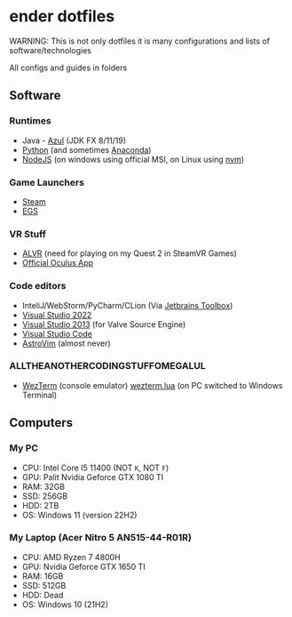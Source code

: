 # ender dotfiles

WARNING: This is not only dotfiles it is many configurations and lists of software/technologies

All configs and guides in folders

## Software
### Runtimes
- Java - [Azul](https://azul.com) (JDK FX 8/11/19)
- [Python](https://python.com) (and sometimes [Anaconda](https://www.anaconda.com/))
- [NodeJS](https://nodejs.com) (on windows using official MSI, on Linux using [nvm](https://github.com/nvm-sh/nvm))

### Game Launchers
- [Steam](https://s.team)
- [EGS](https://launcher.store.epicgames.com)

### VR Stuff
- [ALVR](https://github.com/alvr-org/ALVR) (need for playing on my Quest 2 in SteamVR Games)
- [Official Oculus App](https://oculus.com)

### Code editors
- InteliJ/WebStorm/PyCharm/CLion (Via [Jetbrains Toolbox](https://toolbox.app))
- [Visual Studio 2022](https://visualstudio.com)
- [Visual Studio 2013](https://archive.org/details/en_visual_studio_community_2013_with_update_5_x86_dvd_6816332) (for Valve Source Engine)
- [Visual Studio Code](https://code.visualstudio.com)
- [AstroVim](https://astronvim.com/) (almost never)

### ALLTHEANOTHERCODINGSTUFFOMEGALUL
- [WezTerm](https://wezfurlong.org/wezterm) (console emulator) [wezterm.lua](https://github.com/TheEnderOfficial/dotfiles/blob/main/wezterm/wezterm.lua) (on PC switched to Windows Terminal)

## Computers
### My PC
- CPU: Intel Core I5 11400 (NOT `K`, NOT `F`)
- GPU: Palit Nvidia Geforce GTX 1080 TI
- RAM: 32GB
- SSD: 256GB
- HDD: 2TB
- OS: Windows 11 (version 22H2)

### My Laptop (Acer Nitro 5 AN515-44-R01R)
- CPU: AMD Ryzen 7 4800H
- GPU: Nvidia Geforce GTX 1650 TI
- RAM: 16GB
- SSD: 512GB
- HDD: Dead
- OS: Windows 10 (21H2)

